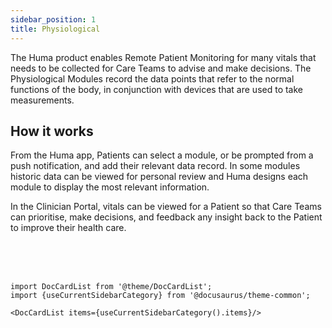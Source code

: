 ```yaml
---
sidebar_position: 1
title: Physiological 
---
```


The Huma product enables Remote Patient Monitoring for many vitals that needs to be collected for Care Teams to advise and make decisions. The Physiological Modules record the data points that refer to the normal functions of the body, in conjunction with devices that are used to take measurements.

## How it works

From the Huma app, Patients can select a module, or be prompted from a push notification, and add their relevant data record. In some modules historic data can be viewed for personal review and Huma designs each module to display the most relevant information.

In the Clinician Portal, vitals can be viewed for a Patient so that Care Teams can prioritise, make decisions, and feedback any insight back to the Patient to improve their health care.

<br />
<br />
<br />

```mdx-code-block
import DocCardList from '@theme/DocCardList';
import {useCurrentSidebarCategory} from '@docusaurus/theme-common';

<DocCardList items={useCurrentSidebarCategory().items}/>
```

